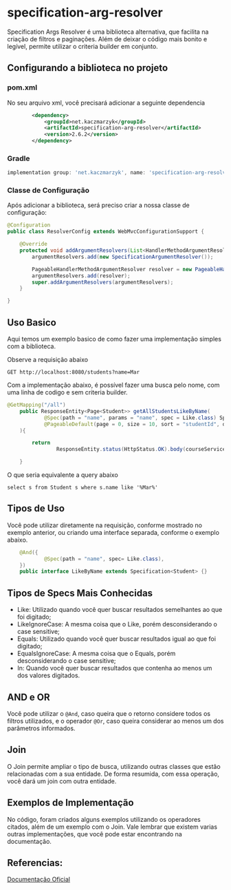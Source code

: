 # specification-arg-resolver

Specification Args Resolver é uma biblioteca alternativa, que facilita na criação de filtros e paginações.
Além de deixar o código mais bonito e legível, permite utilizar o criteria builder em conjunto.


## Configurando a biblioteca no projeto

### pom.xml

No seu arquivo xml, você precisará adicionar a seguinte dependencia

```xml
        <dependency>
            <groupId>net.kaczmarzyk</groupId>
            <artifactId>specification-arg-resolver</artifactId>
            <version>2.6.2</version>
        </dependency>
```

### Gradle

``` groovy
implementation group: 'net.kaczmarzyk', name: 'specification-arg-resolver', version: '2.6.2'
```

### Classe de Configuração

Após adicionar a biblioteca, será preciso criar a nossa classe de configuração:

```java
@Configuration
public class ResolverConfig extends WebMvcConfigurationSupport {

    @Override
    protected void addArgumentResolvers(List<HandlerMethodArgumentResolver> argumentResolvers) {
        argumentResolvers.add(new SpecificationArgumentResolver());

        PageableHandlerMethodArgumentResolver resolver = new PageableHandlerMethodArgumentResolver();
        argumentResolvers.add(resolver);
        super.addArgumentResolvers(argumentResolvers);
    }

}
```

## Uso Basico

Aqui temos um exemplo basico de como fazer uma implementação simples com a biblioteca.

Observe a requisição abaixo

```
GET http://localhost:8080/students?name=Mar
```

Com a implementação abaixo, é possível fazer uma busca pelo nome, com uma linha de codigo e sem criteria builder.

```java
@GetMapping("/all")
    public ResponseEntity<Page<Student>> getAllStudentsLikeByName(
            @Spec(path = "name", params = "name", spec = Like.class) Specification<Student> spec,
            @PageableDefault(page = 0, size = 10, sort = "studentId", direction = Sort.Direction.ASC) Pageable pageable
    ){

        return 
                ResponseEntity.status(HttpStatus.OK).body(courseService.findAll(spec, pageable));

    }
```

O que seria equivalente a query abaixo

```jpaql
select s from Student s where s.name like '%Mar%'
```


## Tipos de Uso

Você pode utilizar diretamente na requisição, conforme mostrado no exemplo anterior, ou criando uma interface separada, conforme o exemplo abaixo.

```java
    @And({
            @Spec(path = "name", spec= Like.class),         
    })
    public interface LikeByName extends Specification<Student> {}
```

## Tipos de Specs Mais Conhecidas

* Like: Utilizado quando você quer buscar resultados semelhantes ao que foi digitado;
* LikeIgnoreCase: A mesma coisa que o Like, porém desconsiderando o case sensitive;
* Equals: Utilizado quando você quer buscar resultados igual ao que foi digitado;
* EqualsIgnoreCase: A mesma coisa que o Equals, porém desconsiderando o case sensitive;
* In: Quando você quer buscar resultados que contenha ao menos um dos valores digitados.

## AND e OR

Você pode utilizar o `@And`, caso queira que o retorno considere todos os filtros utilizados, e o operador `@Or`, 
caso queira considerar ao menos um dos parâmetros informados.

## Join

O Join permite ampliar o tipo de busca, utilizando outras classes que estão relacionadas com a sua entidade.
De forma resumida, com essa operação, você dará um join com outra entidade.


## Exemplos de Implementação

No código, foram criados alguns exemplos utilizando os operadores citados, além de um exemplo com o Join.
Vale lembrar que existem varias outras implementações, que você pode estar encontrando na documentação.

## Referencias:

[Documentação Oficial](https://github.com/tkaczmarzyk/specification-arg-resolver)
